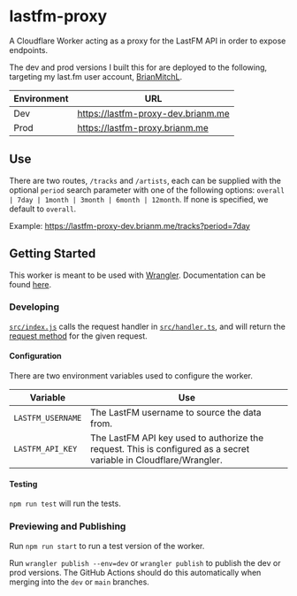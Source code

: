# lastfm-proxy

A Cloudflare Worker acting as a proxy for the LastFM API in order to expose endpoints.

The dev and prod versions I built this for are deployed to the following, targeting my last.fm user account, [BrianMitchL](https://www.last.fm/user/BrianMitchL).

| Environment | URL                                |
| ----------- | ---------------------------------- |
| Dev         | https://lastfm-proxy-dev.brianm.me |
| Prod        | https://lastfm-proxy.brianm.me     |

## Use

There are two routes, `/tracks` and `/artists`, each can be supplied with the optional `period` search parameter with one of the following options: `overall | 7day | 1month | 3month | 6month | 12month`. If none is specified, we default to `overall`.

Example: https://lastfm-proxy-dev.brianm.me/tracks?period=7day

## Getting Started

This worker is meant to be used with [Wrangler](https://github.com/cloudflare/wrangler). Documentation can be found [here](https://developers.cloudflare.com/workers/tooling/wrangler/).

### Developing

[`src/index.js`](./src/index.ts) calls the request handler in [`src/handler.ts`](./src/handler.ts), and will return the [request method](https://developer.mozilla.org/en-US/docs/Web/API/Request/method) for the given request.

#### Configuration

There are two environment variables used to configure the worker.

| Variable          | Use                                                                                                               |
| ----------------- | ----------------------------------------------------------------------------------------------------------------- |
| `LASTFM_USERNAME` | The LastFM username to source the data from.                                                                      |
| `LASTFM_API_KEY`  | The LastFM API key used to authorize the request. This is configured as a secret variable in Cloudflare/Wrangler. |

#### Testing

`npm run test` will run the tests.

### Previewing and Publishing

Run `npm run start` to run a test version of the worker.

Run `wrangler publish --env=dev` or `wrangler publish` to publish the dev or prod versions.
The GitHub Actions should do this automatically when merging into the `dev` or `main` branches.
